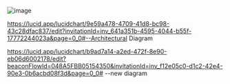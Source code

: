 
![image](https://github.com/user-attachments/assets/0c73c1e1-b965-42a9-8ccb-c34927fcc901)





https://lucid.app/lucidchart/9e59a478-4709-41d8-bc98-43c28dfac837/edit?invitationId=inv_641a351b-4595-4044-b55f-17772244023a&page=0_0#--Architectural Diagram

https://lucid.app/lucidchart/b9ad7a14-a2ed-472f-8e90-eb06d6002178/edit?beaconFlowId=048A5FBB05154350&invitationId=inv_f12e05c0-d1c2-42e4-90e3-0b6acbd08f3d&page=0_0# --new diagram



